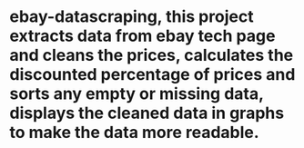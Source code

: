 # ebay-datascraping, this project extracts data from ebay tech page and cleans the prices, calculates the discounted percentage of prices and sorts any empty or missing data, displays the cleaned data in graphs to make the data more readable.